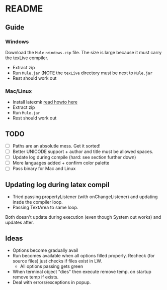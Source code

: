 # README

## Guide

### Windows

Download the `Mule-windows.zip` file. 
The size is large because it must carry the texLive compiler.

* Extract zip
* Run `Mule.jar` (NOTE the `texLive` directory must be next to `Mule.jar`
* Rest should work out

### Mac/Linux

* Install latexmk [read howto here](https://mg.readthedocs.io/latexmk.html)
* Extract zip
* Run `Mule.jar`
* Rest should work out

## TODO

- [ ] Paths are an absolutle mess. Get it sorted!
- [ ] Better UNICODE support + author and title must be allowed spaces.
- [ ] Update log during compile (hard: see section further down)
- [ ] More languages added + confirm color palette
- [ ] Pass binary for Mac and Linux

## Updating log during latex compil

* Tried passing propertyListener (with onChangeListener) and updating insde the compiler loop.
* Passing TextArea to same loop.

Both doesn't update during execution (even though System out works) and updates after.

## Ideas

- Options become gradually avail
- Run becomes available when all options filled properly. Recheck (for source files) just checks if files exist in LW. 
	- All options passing gets green
- When terminal object "dies" then execute remove temp. on startup remove temp if exists.
- Deal with errors/exceptions in popup. 
